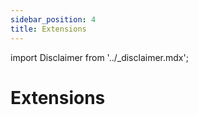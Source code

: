 ```yaml
---
sidebar_position: 4
title: Extensions
---
```


import Disclaimer from '../\_disclaimer.mdx';

<Disclaimer />


# Extensions
